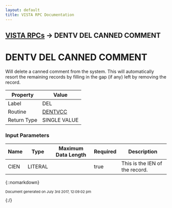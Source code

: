 ```yaml
---
layout: default
title: VISTA RPC Documentation
---
```


## [VISTA RPCs](TableOfContents) &#8594; DENTV DEL CANNED COMMENT
# DENTV DEL CANNED COMMENT

Will delete a canned comment from the system. This will automatically resort the remaining records by filling in the gap (if any) left by removing the record.

Property | Value
--- | ---
Label | DEL
Routine | [DENTVCC](http://code.osehra.org/dox/Routine_DENTVCC_source.html)
Return Type | SINGLE VALUE


### Input Parameters

Name | Type | Maximum Data Length | Required | Description
--- | --- | --- | --- | ---
CIEN | LITERAL |  | true | This is the IEN of the record.



{::nomarkdown} <br/><p style="font-size: 11px">Document generated on July 3rd 2017, 12:09:02 pm</p>{:/}